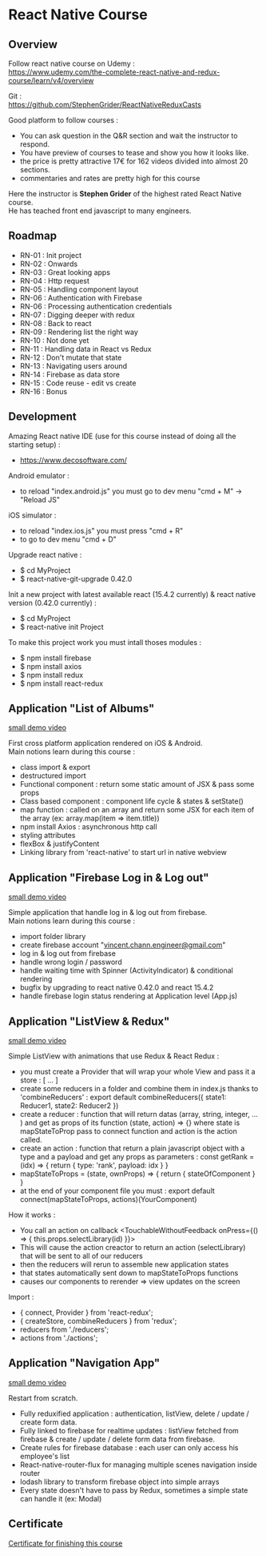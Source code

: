 # React Native Course

## Overview

Follow react native course on Udemy :   
https://www.udemy.com/the-complete-react-native-and-redux-course/learn/v4/overview  

Git :  
https://github.com/StephenGrider/ReactNativeReduxCasts  

Good platform to follow courses :  
- You can ask question in the Q&R section and wait the instructor to respond.  
- You have preview of courses to tease and show you how it looks like.
- the price is pretty attractive 17€ for 162 videos divided into almost 20 sections.
- commentaries and rates are pretty high for this course 
  
Here the instructor is **Stephen Grider** of the highest rated React Native course.  
He has teached front end javascript to many engineers.

## Roadmap

- RN-01 : Init project
- RN-02 : Onwards
- RN-03 : Great looking apps
- RN-04 : Http request
- RN-05 : Handling component layout
- RN-06 : Authentication with Firebase
- RN-06 : Processing authentication credentials
- RN-07 : Digging deeper with redux
- RN-08 : Back to react
- RN-09 : Rendering list the right way
- RN-10 : Not done yet
- RN-11 : Handling data in React vs Redux
- RN-12 : Don't mutate that state
- RN-13 : Navigating users around
- RN-14 : Firebase as data store
- RN-15 : Code reuse - edit vs create
- RN-16 : Bonus

## Development

Amazing React native IDE (use for this course instead of doing all the starting setup) :   
- https://www.decosoftware.com/  
  
Android emulator :  
- to reload "index.android.js" you must go to dev menu "cmd + M" -> "Reload JS"
  
iOS simulator :   
- to reload "index.ios.js" you must press "cmd + R"
- to go to dev menu "cmd + D"

Upgrade react native :  
- $ cd MyProject
- $ react-native-git-upgrade 0.42.0

Init a new project with latest available react (15.4.2 currently) & react native version (0.42.0 currently) :
- $ cd MyProject
- $ react-native init Project

To make this project work you must intall thoses modules :
- $ npm install firebase
- $ npm install axios
- $ npm install redux
- $ npm install react-redux

## Application "List of Albums" 

[small demo video](albums.gif)

First cross platform application rendered on iOS & Android.  
Main notions learn during this course :
- class import & export
- destructured import
- Functional component : return some static amount of JSX & pass some props
- Class based component : component life cycle & states & setState()
- map function : called on an array and return some JSX for each item of the array (ex: array.map(item => <Text>item.title</Text>))
- npm install Axios : asynchronous http call 
- styling attributes
- flexBox & justifyContent
- Linking library from 'react-native' to start url in native webview

## Application "Firebase Log in & Log out" 

[small demo video](login_logout.gif)

Simple application that handle log in & log out from firebase.   
Main notions learn during this course :  
- import folder library 
- create firebase account "vincent.chann.engineer@gmail.com"
- log in & log out from firebase 
- handle wrong login / password
- handle waiting time with Spinner (ActivityIndicator) & conditional rendering
- bugfix by upgrading to react native 0.42.0 and react 15.4.2
- handle firebase login status rendering at Application level (App.js) 

## Application "ListView & Redux"

[small demo video](redux.gif)

Simple ListView with animations that use Redux & React Redux :
- you must create a Provider that will wrap your whole View and pass it a store : 
<Provider store={createStore(reducers)}><View>[ ... ]</View></Provider>
- create some reducers in a folder and combine them in index.js thanks to 'combineReducers' :
export default combineReducers({ state1: Reducer1, state2: Reducer2 })
- create a reducer : function that will return datas (array, string, integer, ... ) and get as props of its function (state, action) => {} where state is mapStateToProp pass to connect function and action is the action called.
- create an action : function that return a plain javascript object with a type and a payload and get any props as parameters :
const getRank = (idx) => { return { type: 'rank', payload: idx } }
- mapStateToProps = (state, ownProps) => { return { stateOfComponent } }
- at the end of your component file you must :
export default connect(mapStateToProps, actions)(YourComponent)

How it works :
- You call an action on callback <TouchableWithoutFeedback onPress={() => { this.props.selectLibrary(id) }}>
- This will cause the action creactor to return an action (selectLibrary) that will be sent to all of our reducers
- then the reducers will rerun to assemble new application states
- that states automatically sent down to mapStateToProps functions
- causes our components to rerender
=> view updates on the screen

Import :
- { connect, Provider } from 'react-redux';
- { createStore, combineReducers } from 'redux';
- reducers from './reducers';
- actions from './actions';

## Application "Navigation App"

[small demo video](employee_manager.gif)

Restart from scratch.
- Fully reduxified application : authentication, listView, delete / update / create form data.
- Fully linked to firebase for realtime updates : listView fetched from firebase & create / update / delete form data from firebase.
- Create rules for firebase database : each user can only access his employee's list
- React-native-router-flux for managing multiple scenes navigation inside router
- lodash library to transform firebase object into simple arrays
- Every state doesn't have to pass by Redux, sometimes a simple state can handle it (ex: Modal)

## Certificate 

[Certificate for finishing this course](certificate.jpg)
